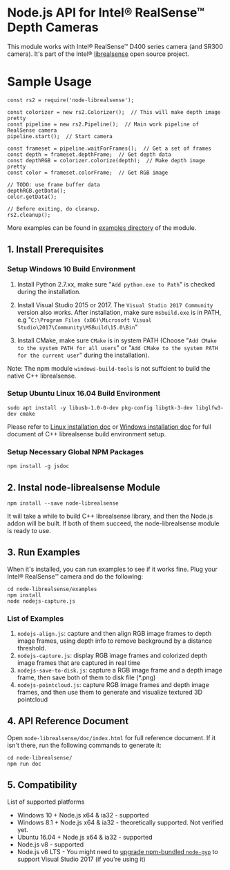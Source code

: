 # Node.js API for Intel® RealSense™ Depth Cameras

This module works with Intel® RealSense™ D400 series camera (and SR300 camera). It's part of the Intel® [librealsense](https://github.com/IntelRealSense/librealsense) open source project.

# Sample Usage #

```
const rs2 = require('node-librealsense');

const colorizer = new rs2.Colorizer();  // This will make depth image pretty
const pipeline = new rs2.Pipeline();  // Main work pipeline of RealSense camera
pipeline.start();  // Start camera

const frameset = pipeline.waitForFrames();  // Get a set of frames
const depth = frameset.depthFrame;  // Get depth data
const depthRGB = colorizer.colorize(depth);  // Make depth image pretty
const color = frameset.colorFrame;  // Get RGB image

// TODO: use frame buffer data
depthRGB.getData();
color.getData();

// Before exiting, do cleanup.
rs2.cleanup();
```

More examples can be found in [examples directory](https://github.com/IntelRealSense/librealsense/tree/development/wrappers/nodejs/examples) of the module.

## 1. Install Prerequisites ##

### Setup Windows 10 Build Environment ###

 1. Install Python 2.7.xx, make sure "`Add python.exe to Path`" is checked during the installation.

 1. Install Visual Studio 2015 or 2017. The `Visual Studio 2017 Community` version also works.
    After installation, make sure `msbuild.exe` is in PATH, e.g "`C:\Program Files (x86)\Microsoft Visual Studio\2017\Community\MSBuild\15.0\Bin`"

 1. Install CMake, make sure `CMake` is in system PATH (Choose "`Add CMake to the system PATH for all users`" or "`Add CMake to the system PATH for the current user`" during the installation).

Note: The npm module `windows-build-tools` is not suffcient to build the native C++ librealsense.

### Setup Ubuntu Linux 16.04 Build Environment ###

```
sudo apt install -y libusb-1.0-0-dev pkg-config libgtk-3-dev libglfw3-dev cmake
```

Please refer to [Linux installation doc](https://github.com/IntelRealSense/librealsense/blob/development/doc/installation.md) or [Windows installation doc](https://github.com/IntelRealSense/librealsense/blob/development/doc/installation_windows.md) for full document of C++ librealsense build environment setup.

### Setup Necessary Global NPM Packages ###

```
npm install -g jsdoc
```

## 2. Instal node-librealsense Module ##

```
npm install --save node-librealsense
```
It will take a while to build C++ librealsense library, and then the Node.js addon will be built. If both of them succeed, the node-librealsense module is ready to use.

## 3. Run Examples ##

When it's installed, you can run examples to see if it works fine. Plug your Intel® RealSense™ camera and do the following:

```
cd node-librealsense/examples
npm install
node nodejs-capture.js
```
### List of Examples ##

1. `nodejs-align.js`: capture and then align RGB image frames to depth image frames, using depth info to remove background by a distance threshold.
1. `nodejs-capture.js`: display RGB image frames and colorized depth image frames that are captured in real time
1. `nodejs-save-to-disk.js`: capture a RGB image frame and a depth image frame, then save both of them to disk file (*.png)
1. `nodejs-pointcloud.js`: capture RGB image frames and depth image frames, and then use them to generate and visualize textured 3D pointcloud

## 4. API Reference Document ##
Open `node-librealsense/doc/index.html` for full reference document. If it isn't there, run the following commands to generate it:

```
cd node-librealsense/
npm run doc
```

## 5. Compatibility ##

List of supported platforms
 - Windows 10 + Node.js x64 & ia32 - supported
 - Windows 8.1 + Node.js x64 & ia32 - theoretically supported. Not verified yet.
 - Ubuntu 16.04 + Node.js x64 & ia32 - supported
 - Node.js v8 - supported
 - Node.js v6 LTS - You might need to [upgrade npm-bundled `node-gyp`](https://github.com/nodejs/node-gyp/wiki/Updating-npm%27s-bundled-node-gyp) to support Visual Studio 2017 (if you're using it)
